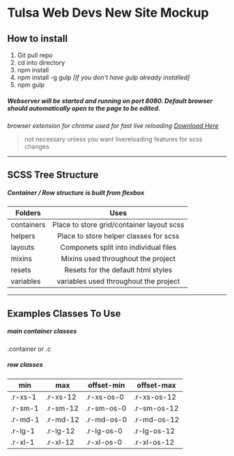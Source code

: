 # Tulsa Web Devs New Site Mockup
## How to install
1. Git pull repo
2. cd into directory
3. npm install
4. npm install -g gulp *[If you don't have gulp already installed]*
5. npm gulp

##### Webserver will be started and running on port 8080. Default browser should automatically open to the page to be edited.

*browser extension for chrome used for fast live reloading [Download Here](https://chrome.google.com/webstore/detail/livereload/jnihajbhpnppcggbcgedagnkighmdlei)*
> not necessary unless you want livereloading features for scss changes

___

## SCSS Tree Structure

##### Container / Row structure is built from flexbox

| Folders        | Uses         |
| ---------------|:-------------:|
| containers     | Place to store grid/container layout scss  |
| helpers        | Place to store helper classes for scss     |
| layouts        | Componets split into individual files      |
| mixins         | Mixins used throughout the project         |
| resets         | Resets for the default html styles         |
| variables      | variables used throughout the project      |

___

## Examples Classes To Use

##### main container classes
.container or .c

##### row classes
| min    | max     |  offset-min  | offset-max|
|--------|---------|--------------|-----------|
|.r-xs-1 | .r-xs-12| .r-xs-os-0   |.r-xs-os-12|
|.r-sm-1 | .r-sm-12| .r-sm-os-0   |.r-sm-os-12|
|.r-md-1 | .r-md-12| .r-md-os-0   |.r-md-os-12|
|.r-lg-1 | .r-lg-12| .r-lg-os-0   |.r-lg-os-12|
|.r-xl-1 | .r-xl-12| .r-xl-os-0   |.r-xl-os-12|


